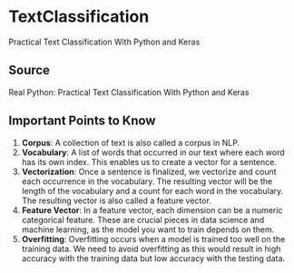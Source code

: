 # TextClassification
Practical Text Classification With Python and Keras

## Source
Real Python: Practical Text Classification With Python and Keras

## Important Points to Know

1. **Corpus**: A collection of text is also called a corpus in NLP.
2. **Vocabulary**: A list of words that occurred in our text where each word has its own index. This enables us to create a vector for a sentence.
3. **Vectorization**: Once a sentence is finalized, we vectorize and count each occurrence in the vocabulary. The resulting vector will be the length of the vocabulary and a count for each word in the vocabulary. The resulting vector is also called a feature vector.
4. **Feature Vector**: In a feature vector, each dimension can be a numeric categorical feature. These are crucial pieces in data science and machine learning, as the model you want to train depends on them.
5. **Overfitting**: Overfitting occurs when a model is trained too well on the training data. We need to avoid overfitting as this would result in high accuracy with the training data but low accuracy with the testing data.

